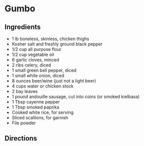 # Gumbo

## Ingredients
- 1 lb boneless, skinless, chicken thighs
- Kosher salt and freshly ground black pepper
- 1/2 cup all purpose flour
- 1/2 cup vegetable oil
- 6 garlic cloves, minced
- 2 ribs celery, diced
- 1 small green bell pepper, diced
- 1 small white onion, diced
- 8 ounces beer/wine (just not a light beer)
- 4 cups water or chicken stock
- 2 bay leaves
- 1 pound andouille sausage, cut into coins (or smoked kielbasa)
- 1 Tbsp cayenne pepper
- 1 Tbsp smoked paprika
- Cooked white rice, for serving
- Sliced scallions, for garnish
- File powder

## Directions

